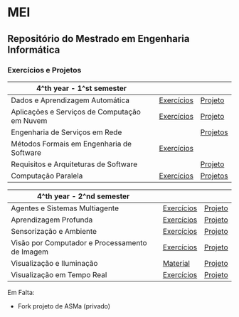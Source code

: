 # MEI

## Repositório do Mestrado em Engenharia Informática


### Exercícios e Projetos

| 4^th year - 1^st semester |    |    |
| --- | --- | --- |
| Dados e Aprendizagem Automática | [Exercícios](https://github.com/Laura-Rodrigues/MEI/tree/main/DAA) | [Projeto](https://github.com/Laura-Rodrigues/TP_DAA) | 
| Aplicações e Serviços de Computação em Nuvem | [Exercícios](https://github.com/Laura-Rodrigues/MEI/tree/main/ASCN) | [Projeto](https://github.com/Laura-Rodrigues/ASCN-Grupo16) |
| Engenharia de Serviços em Rede |    | [Projetos](https://github.com/Laura-Rodrigues/MEI/tree/main/ESR/esr-tp) |
| Métodos Formais em Engenharia de Software | [Exercícios](https://github.com/Laura-Rodrigues/MEI/tree/main/MFES) |    |
| Requisitos e Arquiteturas de Software |    | [Projeto](https://github.com/Laura-Rodrigues/RASBET) |
| Computação Paralela | [Exercícios](https://github.com/Laura-Rodrigues/MEI/tree/main/CP) | [Projetos](https://github.com/Laura-Rodrigues/Parallel_Computing_CP) |


| 4^th year - 2^nd semester |    |    |
| --- | --- | --- |
| Agentes e Sistemas Multiagente | [Exercícios](https://github.com/Laura-Rodrigues/MEI/tree/main/ASMa) | [Projeto](https://github.com/edumagalhaes10/ASMa_TP) | 
| Aprendizagem Profunda | [Exercícios](https://github.com/Laura-Rodrigues/MEI/tree/main/AP) | [Projeto](https://github.com/Laura-Rodrigues/AP) |
| Sensorização e Ambiente | [Exercícios](https://github.com/Laura-Rodrigues/MEI/tree/main/SA) | [Projeto](https://github.com/Laura-Rodrigues/SA) |
| Visão por Computador e Processamento de Imagem | [Exercícios](https://github.com/Laura-Rodrigues/MEI/tree/main/VCPI) | [Projeto](https://github.com/Laura-Rodrigues/VCPI) |
| Visualização e Iluminação | [Material](https://github.com/Laura-Rodrigues/MEI/tree/main/VI) | [Projeto](https://github.com/Laura-Rodrigues/VI) |
| Visualização em Tempo Real | [Exercícios](https://github.com/Laura-Rodrigues/MEI/tree/main/VTR) | [Projeto](https://github.com/Laura-Rodrigues/VTR) |


Em Falta:
- Fork projeto de ASMa (privado)
